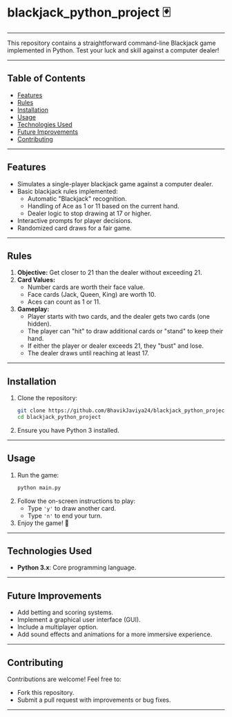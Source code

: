 # blackjack_python_project 🃏

---

This repository contains a straightforward command-line Blackjack game implemented in Python. Test your luck and skill against a computer dealer!

---

## Table of Contents

- [Features](#features)  
- [Rules](#rules)  
- [Installation](#installation)  
- [Usage](#usage)  
- [Technologies Used](#technologies-used)  
- [Future Improvements](#future-improvements)  
- [Contributing](#contributing)  

---

## Features  

- Simulates a single-player blackjack game against a computer dealer.  
- Basic blackjack rules implemented:
  - Automatic "Blackjack" recognition.  
  - Handling of Ace as 1 or 11 based on the current hand.  
  - Dealer logic to stop drawing at 17 or higher.  
- Interactive prompts for player decisions.  
- Randomized card draws for a fair game.  

---

## Rules  

1. **Objective:** Get closer to 21 than the dealer without exceeding 21.  
2. **Card Values:** 
   - Number cards are worth their face value.  
   - Face cards (Jack, Queen, King) are worth 10.  
   - Aces can count as 1 or 11.  
3. **Gameplay:**  
   - Player starts with two cards, and the dealer gets two cards (one hidden).  
   - The player can "hit" to draw additional cards or "stand" to keep their hand.  
   - If either the player or dealer exceeds 21, they "bust" and lose.  
   - The dealer draws until reaching at least 17.  

---

## Installation  

1. Clone the repository:  
   ```bash
   git clone https://github.com/BhavikJaviya24/blackjack_python_project.git
   cd blackjack_python_project
   ```
2. Ensure you have Python 3 installed.  

---

## Usage  

1. Run the game:  
   ```bash
   python main.py
   ```  
2. Follow the on-screen instructions to play:  
   - Type `'y'` to draw another card.  
   - Type `'n'` to end your turn.  
3. Enjoy the game! 🎉  

---

## Technologies Used  

- **Python 3.x**: Core programming language.  

---

## Future Improvements  

- Add betting and scoring systems.  
- Implement a graphical user interface (GUI).  
- Include a multiplayer option.  
- Add sound effects and animations for a more immersive experience.  

---

## Contributing  

Contributions are welcome! Feel free to:  
- Fork this repository.  
- Submit a pull request with improvements or bug fixes.  

---
